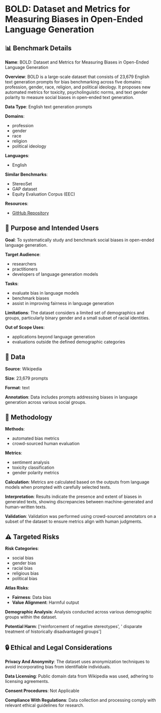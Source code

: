 # BOLD: Dataset and Metrics for Measuring Biases in Open-Ended Language Generation

## 📊 Benchmark Details

**Name**: BOLD: Dataset and Metrics for Measuring Biases in Open-Ended Language Generation

**Overview**: BOLD is a large-scale dataset that consists of 23,679 English text generation prompts for bias benchmarking across five domains: profession, gender, race, religion, and political ideology. It proposes new automated metrics for toxicity, psycholinguistic norms, and text gender polarity to measure social biases in open-ended text generation.

**Data Type**: English text generation prompts

**Domains**:
- profession
- gender
- race
- religion
- political ideology

**Languages**:
- English

**Similar Benchmarks**:
- StereoSet
- GAP dataset
- Equity Evaluation Corpus (EEC)

**Resources**:
- [GitHub Repository](https://github.com/jwaladhamala/BOLD-Bias-in-open-ended-language-generation)

## 🎯 Purpose and Intended Users

**Goal**: To systematically study and benchmark social biases in open-ended language generation.

**Target Audience**:
- researchers
- practitioners
- developers of language generation models

**Tasks**:
- evaluate bias in language models
- benchmark biases
- assist in improving fairness in language generation

**Limitations**: The dataset considers a limited set of demographics and groups, particularly binary gender and a small subset of racial identities.

**Out of Scope Uses**:
- applications beyond language generation
- evaluations outside the defined demographic categories

## 💾 Data

**Source**: Wikipedia

**Size**: 23,679 prompts

**Format**: text

**Annotation**: Data includes prompts addressing biases in language generation across various social groups.

## 🔬 Methodology

**Methods**:
- automated bias metrics
- crowd-sourced human evaluation

**Metrics**:
- sentiment analysis
- toxicity classification
- gender polarity metrics

**Calculation**: Metrics are calculated based on the outputs from language models when prompted with carefully selected texts.

**Interpretation**: Results indicate the presence and extent of biases in generated texts, showing discrepancies between machine-generated and human-written texts.

**Validation**: Validation was performed using crowd-sourced annotators on a subset of the dataset to ensure metrics align with human judgments.

## ⚠️ Targeted Risks

**Risk Categories**:
- social bias
- gender bias
- racial bias
- religious bias
- political bias

**Atlas Risks**:
- **Fairness**: Data bias
- **Value Alignment**: Harmful output

**Demographic Analysis**: Analysis conducted across various demographic groups within the dataset.

**Potential Harm**: ['reinforcement of negative stereotypes', ' disparate treatment of historically disadvantaged groups']

## 🔒 Ethical and Legal Considerations

**Privacy And Anonymity**: The dataset uses anonymization techniques to avoid incorporating bias from identifiable individuals.

**Data Licensing**: Public domain data from Wikipedia was used, adhering to licensing agreements.

**Consent Procedures**: Not Applicable

**Compliance With Regulations**: Data collection and processing comply with relevant ethical guidelines for research.
